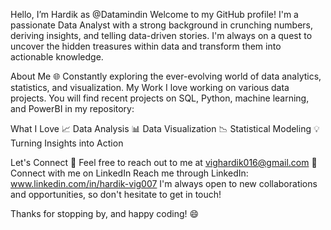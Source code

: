 Hello, I’m Hardik as @Datamindin
Welcome to my GitHub profile! 
I'm a passionate Data Analyst with a strong background in crunching numbers, deriving insights, and telling data-driven stories.
I'm always on a quest to uncover the hidden treasures within data and transform them into actionable knowledge.

About Me
🌐 Constantly exploring the ever-evolving world of data analytics, statistics, and visualization.
My Work
I love working on various data projects. You will find recent projects on SQL, Python, machine learning, and PowerBI in my repository:

What I Love
📈 Data Analysis
📊 Data Visualization
📉 Statistical Modeling
💡 Turning Insights into Action

Let's Connect
📧 Feel free to reach out to me at vighardik016@gmail.com
💬 Connect with me on LinkedIn
Reach me through LinkedIn: www.linkedin.com/in/hardik-vig007
I'm always open to new collaborations and opportunities, so don't hesitate to get in touch!

Thanks for stopping by, and happy coding! 😄









<!---
Datamindin/Datamindin is a ✨ special ✨ repository because its `README.md` (this file) appears on your GitHub profile.
You can click the Preview link to take a look at your changes.
--->
